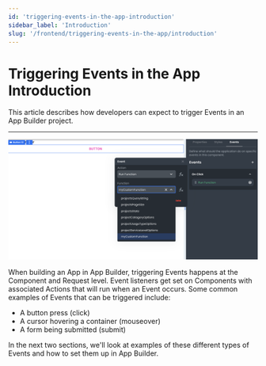 ```yaml
---
id: 'triggering-events-in-the-app-introduction'
sidebar_label: 'Introduction'
slug: '/frontend/triggering-events-in-the-app/introduction'
---
```


# Triggering Events in the App Introduction

This article describes how developers can expect to trigger Events in an App Builder project.

___

![Configuring function to run on event](./_images/ab-triggering-events-in-the-app-calling-frontend-functions-introduction-1.png)

When building an App in App Builder, triggering Events happens at the Component and Request level. Event listeners get set on Components with associated Actions that will run when an Event occurs. Some common examples of Events that can be triggered include:

  * A button press (click)
  * A cursor hovering a container (mouseover)
  * A form being submitted (submit)

In the next two sections, we'll look at examples of these different types of Events and how to set them up in App Builder.
